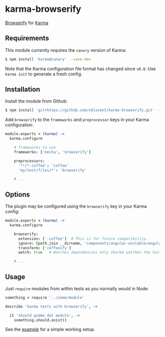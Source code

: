 karma-browserify
================

[Browserify](http://browserify.org) for [Karma](http://karma-runner.github.io)


Requirements
------------

This module currently requires the `canary` version of Karma:

```sh
$ npm install 'karma@canary' --save-dev
```

Note that the Karma configuration file format has changed since `v0.8`. Use 
`karma init` to generate a fresh config.


Installation
------------

Install the module from Github:

```sh
$ npm install 'git+https://github.com/xdissent/karma-browserify.git' --save-dev
```

Add `browserify` to the `frameworks` and `preprocessor` keys in your 
Karma configuration:

```coffee
module.exports = (karma) ->
  karma.configure

    # frameworks to use
    frameworks: ['mocha', 'browserify']

    preprocessors:
      '**/*.coffee': 'coffee'
      'my/test/files/*': 'browserify'

    # ...
```


Options
-------

The plugin may be configured using the `browserify` key in your Karma config:

```coffee
module.exports = (karma) ->
  karma.configure

    browserify: 
      extension: ['.coffee']  # This is for future compatibility.
      ignore: [path.join __dirname, 'components/angular-unstable/angular.js']
      transform: ['coffeeify']
      watch: true   # Watches dependencies only (Karma watches the tests)

    # ...
```


Usage
-----

Just `require` modules from within tests as you normally would in Node:

```coffee
something = require '../some/module'

describe 'karma tests with browserify', ->

  it 'should gimme dat module', ->
    something.should.exist()
```

See the [example](https://github.com/xdissent/karma-browserify/tree/master/example)
for a simple working setup.
